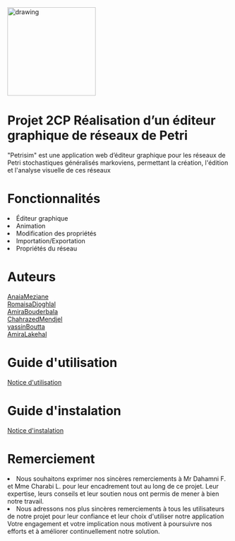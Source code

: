 


<img src="https://drive.google.com/file/d/1KQ7qHdvj395oSd5_cBNQwEPyD-KOhljQ/view?usp=sharing" alt="drawing" width="200"/>


# Projet 2CP Réalisation d’un éditeur graphique de réseaux de Petri
"Petrisim"  est une application web d’éditeur graphique pour les réseaux de Petri stochastiques généralisés markoviens, permettant la création, l'édition et l'analyse visuelle de ces réseaux
# Fonctionnalités
<li> Éditeur graphique </li>
<li> Animation </li>
<li> Modification des propriétés </li>
<li> Importation/Exportation </li>
<li> Propriétés du réseau </li>

# Auteurs

<a href="https://github.com/ania36">AnaiaMeziane</a></br> <a href="https://github.com/RomaisaDjoghlal">RomaisaDjoghlal</a> </br> <a href="https://github.com/AmiraBouderbala">AmiraBouderbala</a></br> <a href="https://github.com/ChahrazedMendjel">ChahrazedMendjel</a></br> <a href="https://github.com/kse000">yassinBoutta</a></br> <a href="https://github.com/AmiraLakehal">AmiraLakehal</a></br>
 # Guide d'utilisation
 <a href="https://drive.google.com/file/d/1WH2cXQ0i8cVmwoVm82Lhwh5Ci5SHqsGo/view?usp=sharing "> Notice d'utilisation </a>

 # Guide d'instalation
 <a href="https://drive.google.com/file/d/1q7RTSzexcAu2Rjf2ev2UJ9Fg8ruO-Giw/view?usp=sharing"> Notice d'instalation </a> 

# Remerciement 
<li> Nous souhaitons exprimer nos sincères remerciements à Mr  Dahamni F. et Mme Charabi L. pour leur encadrement  tout au long de ce projet. Leur expertise, leurs conseils et leur soutien nous ont permis de mener à bien notre travail.</li>
<li> Nous adressons nos plus sincères remerciements à tous les utilisateurs de notre projet pour leur confiance et leur choix d'utiliser notre application Votre engagement et votre implication nous motivent à poursuivre nos efforts et à améliorer continuellement notre solution.</li>



